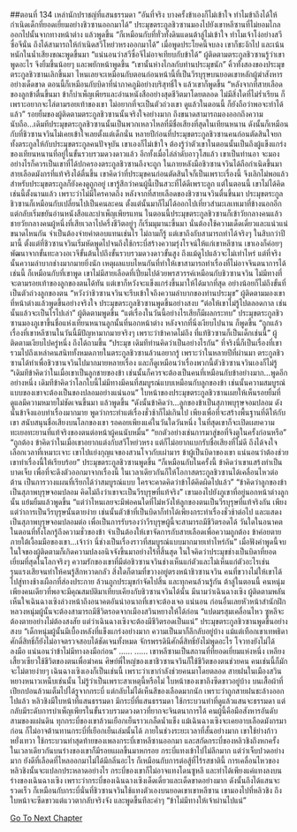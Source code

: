 ##ตอนที่ 134 เหล่านักปราชญ์ที่แสนธรรมดา
“อันที่จริง บางครั้งข้าเองก็ไม่เข้าใจ ทำไมข้าถึงได้ให้กำเนิดเด็กที่ยอดเยี่ยมอย่างชิวซานออกมาได้” ประมุขตระกูลชิวซานมองไปยังเขาหลีซานที่ไม่ยอมไกลออกไปนั้นจากทางหน้าต่าง แล้วพูดขึ้น “ก็เหมือนกับที่ทั่วทั้งดินแดนต้าลู่ไม่เข้าใจ ทำไมเจ้าโง่อย่างสวีซื่อจีนั่น ถึงได้สามารถให้กำเนิดสวีโหย่วหรงออกมาได้”
เมื่อพูดประโยคนี้จบลง เขาก็ชะงักไป และเน้นหนักในน้ำเสียงขณะพูดขึ้นมา “แน่นอนว่าสวีซื่อจีไม่อาจเทียบกับข้าได้”
ผู้ติดตามตระกูลชิวซานรู้ว่าเขาพูดอะไร จึงยิ้มขึ้นน้อยๆ และพยักหน้าพูดขึ้น “เขานั้นห่างไกลกับท่านประมุขนัก”
คิ้วทั้งสองของประมุขตระกูลชิวซานเลิกขึ้นมา ไหนเลยจะเหมือนกับตอนก่อนหน้านี้ที่เป็นวีรบุรุษบนยอดเขาหลักผู้ฆ่าสังหารอย่างเด็ดขาด ตอนนี้ก็เหมือนกับบิดาที่น่าภาคภูมิอย่างบริสุทธิ์ใจ แล้วเขาก็พูดขึ้น “หลังจากที่สายเลือดของลูกข้าตื่นขึ้นมา ข้าก็บำเพ็ญเพียรและอ่านหนังสืออย่างสุดชีวิตมาโดยตลอด ไม่มีสิ่งใดที่ไม่ร่ำเรียน ก็เพราะอยากจะไล่ตามรอยเท้าของเขา ไม่อยากที่จะเป็นตัวถ่วงเขา ดูแล้วในตอนนี้ ก็ยังถือว่าพอจะทำได้แล้ว”
รอยยิ้มของผู้ติดตามตระกูลชิวซานนั้นจริงใจอย่างมาก ถึงขนาดสามารถมองออกถึงความนับถือ...เดิมทีประมุขตระกูลชิวซานนั้นเป็นพวกเหลวไหลที่มีชื่อเสียงที่สุดในเทียนหนาน ดังนั้นก็เหมือนกับที่ชิวซานจวินไม่เคยเข้าใจเลยตั้งแต่เด็กนั่น หลายปีก่อนที่ประมุขตระกูลชิวซานคนก่อนตัดสินใจยกทั้งตระกูลให้กับประมุขตระกูลคนปัจจุบัน เขาเองก็ไม่เข้าใจ ต้องรู้ว่าตัวเขาในตอนนั้นเป็นถึงผู้แข็งแกร่งของเทียนหนานที่อยู่ในขั้นรวบรวมดวงดาวแล้ว อีกทั้งเมื่อไล่ลำดับอาวุโสแล้ว เขาเป็นท่านอา จะมองอย่างไรก็ควรเป็นเขาที่ได้ปกครองตระกูลชิวซานถึงจะถูก ในภายหลังมือชิวซานจวินได้ถือกำเนิดขึ้นมา สายเลือดมังกรที่แท้จริงได้ตื่นขึ้น เขาคิดว่าที่ประมุขคนก่อนตัดสินใจก็เป็นเพราะเรื่องนี้ จึงเลิกไม่พอแล้ว สำหรับประมุขตระกูลก็ยังคงดูถูกอยู่ เขารู้สึกว่าคนผู้นี้เป็นสวะที่ได้ดีเพราะลูก แต่ในตอนนี้ เขาไม่ได้คิดเช่นนี้ตั้งนานแล้ว เพราะว่าไม่มีใครคาดถึง หลังจากที่สายเลือดของชิวซานจวินตื่นขึ้นมา ประมุขตระกูลชิวซานก็เหมือนกับเปลี่ยนไปเป็นคนละคน ตั้งแต่นั้นมาก็ไม่ได้ออกไปเที่ยวสำมะเลเทเมาที่ข้างนอกอีก แต่กลับเริ่มขยันอ่านหนังสือและบำเพ็ญเพียรแทน
ในตอนนี้ประมุขตระกูลชิวซานก็เข้าวัยกลางคนแล้ว
ชายวัยกลางคนผู้หนึ่งที่เสียเวลาไปครึ่งชีวิตอยู่ๆ ก็เริ่มมุมานะขึ้นมา นั่นต้องใช้ความเด็ดเดี่ยวและแน่วแน่ขนาดไหนกัน จำเป็นต้องจ่ายค่าตอบแทนเช่นไร ไม่ถามก็รู้ แต่เขาถึงกับสามารถทำได้จริงๆ ในสิบกว่าปีมานี้ ตั้งแต่ที่ชิวซานจวินเริ่มหัดพูดไปจนถึงใช้กระบี่สร้างความรุ่งโรจน์ให้แก่เขาหลีซาน เขาเองก็ค่อยๆ พัฒนาจากขั้นทะลวงอเวจีขั้นต้นไปถึงขั้นรวบรวมดวงดาวขั้นสูง ถึงแม้ดูไปแล้วจะไม่เท่าไหร่ แต่ที่จริงนั้นความลำบากช่างมากมายยิ่งนัก
เหตุผลแบบไหนกันที่ทำให้เขาสามารถทำเรื่องที่ไม่อาจจินตนาการได้เช่นนี้ ก็เหมือนกับที่เขาพูด เขาไม่มีสายเลือดที่เปี่ยมไปด้วยพรสวรรค์เหมือนกับชิวซานจวิน ไม่มีทางที่จะตามรอยเท้าของลูกของตนได้ทัน แต่เขาก็หวังจะแข็งแกร่งขึ้นมาให้ได้มากที่สุด อย่างน้อยก็ไม่ถึงขั้นที่เป็นตัวถ่วงลูกของตน
“หวังว่าชิวซานจวินจะรีบเข้าใจถึงความลำบากของท่านประมุข” ผู้ติดตามมองเขาที่หน้าต่างแล้วพูดขึ้นอย่างจริงใจ
ประมุขตระกูลชิวซานพูดขึ้นอย่างสงบ “ต่อให้เขาไม่รู้ไปตลอดกาล เช่นนั้นแล้วจะเป็นไรไปเล่า”
ผู้ติดตามพูดขึ้น “แต่เรื่องในวันนี้อย่างไรเสียก็มีผลกระทบ”
ประมุขตระกูลชิวซานมองภูเขาขึ้นชื่อแห่งเทียนหนานลูกนั้นที่นอกหน้าต่าง หลังจากที่นิ่งเงียบไปนาน ก็พูดขึ้น “ถูกแล้ว เรื่องที่เขาหลีซานในวันนี้มีปัญหามากมายจริงๆ เพราะว่าข้าคาดไม่ถึง ที่แท้ชิวซานก็เป็นเด็กเช่นนี้”
ผู้ติดตามเงียบไปครู่หนึ่ง ถึงได้ถามขึ้น “ประมุข เดิมทีท่านคิดว่าเป็นอย่างไรกัน”
ที่จริงนี่ก็เป็นเรื่องที่เขารวมไปถึงเหล่าคนสนิททั้งหมดภายในตระกูลชิวซานล้วนอยากรู้ เพราะว่าในหลายปีที่ผ่านมา ตระกูลชิวซานได้ทำเพื่อชิวซานจวินไปมากมายหลายเรื่อง และก็ดูเหมือนว่าเรื่องพวกนี้ตัวชิวซานจวินเองก็ไม่รู้
“เดิมทีข้าคิดว่าในเมื่อเขาเป็นลูกชายของข้า เช่นนั้นก็ควรจะต้องเป็นคนที่เหมือนกับข้าอย่างมาก...พูดอีกอย่างหนึ่ง เดิมทีข้าคิดว่าโลกใบนี้ไม่มีทางมีคนที่สมบูรณ์แบบเหมือนกับลูกของข้า เช่นนั้นความสมบูรณ์แบบของเขาจะต้องเป็นของปลอมอย่างแน่นอน”
ใบหน้าของประมุขตระกูลชิวซานเผยให้เห็นรอยยิ้มที่ดูแลมีความหมายไม่ชัดเจนขึ้นมา แล้วพูดขึ้น “ดังนั้นข้าคิดว่า...ลูกของข้าเป็นสุภาพบุรุษจอมปลอม ดังนั้นข้าจึงแอบทำเรื่องมากมาย พูดว่ากระทำแต่เรื่องชั่วช้าก็ไม่เกินไป เพียงเพื่อที่จะสร้างพื้นฐานที่ดีให้กับเขา สนับสนุนชื่อเสียงบนโลกของเขา รอคอยเพียงแค่ในวันใดวันหนึ่ง ในที่สุดเขาก็จะเปิดเผยความทะเยอทะยานที่แท้จริงของตนต่อหน้าผู้คนนับหมื่น”
“ยกตัวอย่างเช่นการมาสู่ขอที่จิงตูในครั้งก่อนหรือ”
“ถูกต้อง ข้าคิดว่าในเมื่อเขาอยากแต่งกับสวีโหย่วหรง แต่ก็ไม่อยากแบกรับชื่อเสียงที่ไม่ดี ถึงได้จงใจเลือกเวลาที่เหมาะเจาะ เขาไปแย่งกุญแจของสวนโจวกับเผ่ามาร ข้าผู้เป็นบิดาของเขา แน่นอนว่าต้องช่วยเขาทำเรื่องนี้ให้เรียบร้อย”
ประมุขตระกูลชิวซานพูดขึ้น “ก็เหมือนกับในครั้งนี้ ข้าคิดว่าเขาแสร้งทำเป็นบาดเจ็บ เพื่อที่จะดึงตัวออกมาจากเรื่องนี้ ในเวลาเดียวกันก็ให้โอกาสตระกูลชิวซานได้เคลื่อนไหวต่อต้าน เป็นการวางแผนที่เรียกได้ว่าสมบูรณ์แบบ ใครจะคาดคิดว่าข้าได้คิดผิดไปแล้ว”
“ข้าคิดว่าลูกของข้าเป็นสุภาพบุรุษจอมปลอม คิดไม่ถึงว่าเขาจะเป็นวีรบุรุษที่แท้จริง”
เขามองไปยังภูเขาที่อยู่นอกหน้าต่างลูกนั้น แย้มยิ้มแล้วพูดขึ้น “แต่ว่าไหนเลยจะมีพ่อคนใดที่ไม่หวังให้ลูกของตนเป็นวีรบุรุษที่แท้จริงกัน เพียงแต่ว่าการเป็นวีรบุรุษนั้นตายง่าย เช่นนั้นตัวข้าที่เป็นบิดาก็ทำได้เพียงกระทำเรื่องชั่วช้าต่อไป และแสดงเป็นสุภาพบุรุษจอมปลอมต่อ เพื่อเป็นการรับรองว่าวีรบุรุษผู้นี้จะสามารถมีชีวิตรอดได้ วันใดในอนาคต ในตอนที่ทั้งโลกรู้ถึงความชั่วของข้า จำเป็นต้องให้เขาจัดการกับสายเลือดเพื่อความถูกต้อง ข้าค่อยตายภายใต้เงื้อมมือของเขา...เจ้าว่า นี่ช่างเป็นเรื่องราวที่สมบูรณ์แบบมากมายเท่าไหร่กัน”
เมื่อฟังคำพูดนี้จบ ในใจของผู้ติดตามก็เกิดความปลงอนิจจังขึ้นมาอย่างไร้ที่สิ้นสุด ในใจคิดว่าประมุขช่างเป็นบิดาที่ยอดเยี่ยมที่สุดในโลกจริงๆ ความรักของเขาที่มีต่อชิวซานจวินช่างเห็นแก่ตัวและไม่เห็นแก่ตัวอะไรเช่น รุนแรงเสียจนทำให้คนรู้สึกหวาดกลัว สิ่งใดก็ตามที่ขวางอยู่ตรงหน้าชิวซานจวิน คนที่ขวางไม่ให้เขาได้ไปสู่ทางช้างเผือกที่ส่องประกาย ล้วนถูกประมุขกำจัดไปสิ้น และทุกคนล้วนรู้กัน ต้าลู่ในตอนนี้ คนหนุ่มเพียงคนเดียวที่พอจะมีคุณสมบัติมาเทียบเคียงกับชิวซานจวินได้นั้น มีนามว่าเฉินฉางเซิง
ผู้ติดตามพลันเห็นใจเฉินฉางเซิงล่วงหน้าถึงอนาคตอันน่าอนาถที่เขาจะต้องเจอ
แน่นอน ก่อนอื่นเลยหัวหน้าสำนักฝึกหลวงหนุ่มผู้นั้นจะต้องสามารถมีชีวิตรอดจากเมืองสวินหยางให้ได้ก่อน
“แปดมรสุมเคลื่อนไหว ซูหลีจะต้องตายอย่างไม่ต้องสงสัย แต่ว่าเฉินฉางเซิงจะต้องมีชีวิตรอดเป็นแน่”
ประมุขตระกูลชิวซานพูดขึ้นอย่างสงบ “เด็กหนุ่มผู้นั้นมีเบื้องหลังที่แข็งแกร่งอย่างมาก ความเป็นมาก็ลึกลับอยู่บ้าง แม้แต่เทือกเขาเทพธิดาศักดิ์สิทธิ์ก็ยังไม่อาจตรวจสอบได้ชัดเจนทั้งหมด จักรพรรดินีศักดิ์สิทธิ์ยังไม่พูดอะไร โจวทงยังไม่ได้ลงมือ แน่นอนว่าข้าไม่มีทางลงมือก่อน”
......
......
เขาหลีซานเป็นสถานที่ที่ยอดเยี่ยมแห่งหนึ่ง เหลียงเสี้ยวเซียวใช้ชีวิตของตนเพื่อฆ่าคน ศิษย์พี่ใหญ่ของเขาชิวซานจวินก็ใช้ชีวิตของตนช่วยคน คนเช่นนี้ก็มักจะไม่ตายง่ายๆ
เฉินฉางเซิงเองก็เป็นเช่นนี้ เพราะว่าเขากำลังช่วยคนมาโดยตลอด สายฝนในเมืองสวินหยางหนาวเหน็บเช่นนั้น ไม่รู้ว่าเป็นเพราะสาเหตุนี้หรือไม่ ใบหน้าของเขาถึงซีดขาวอยู่บ้าง บนเสื้อผ้าที่เปียกปอนล้วนเต็มไปได้รูจากกระบี่ แต่กลับไม่ได้เห็นสีของเลือดมากนัก เพราะว่าถูกสายฝนชะล้างออกไปแล้ว หลิวชิงมีใบหน้าที่แสนธรรมดา มีกระบี่ที่แสนธรรมดา ใช้กระบวนท่าที่ดูแล้วแสนจะธรรมดา แต่กลับมีระดับการบำเพ็ญเพียรในขั้นรวบรวมดวงดาวที่ยากจะจินตนาการได้
คนผู้นี้คือมือสังหารอันดับสามของแผ่นดิน ทุกกระบี่ของเขาล้วนเยือกเย็นราวเกล็ดน้ำแข็ง
แม้เฉินฉางเซิงจะเคยอาบเลือดมังกรมาก่อน ก็ไม่อาจต้านทานกระบี่ที่เยือกเย็นเล่มนั้นได้
ภายในช่วงระยะเวลาที่สั้นอย่างมาก เขาใช้ย่างก้าวหยั่งเทวา ใช้กระบวนท่าสุดท้ายของเพลงกระบี่เขาหลีซานออกมา และสกัดกระบี่ของหลิวชิงถึงหกครั้ง ในเวลาเดียวกันบนร่างของเขาก็มีรอยแผลขึ้นมาหกรอย
กระบี่แทงเข้าไปไม่ลึกมาก แต่ว่าเจ็บปวดอย่างมาก ยังดีที่เลือดที่ไหลออกมาไม่ได้มีกลิ่นอะไร ก็เหมือนกับการต่อสู้ที่ไร้รสชาตินี้
การเคลื่อนไหวของหลิวชิงนั้นจะแปลกประหลาดอย่างไร กระบี่ของเขาก็ไม่อาจแทงโดนซูหลี และทำได้เพียงแค่แทงลงบนร่างของเฉินฉางเซิง
เพราะว่ากระบี่ของเฉินฉางเซิงเด็ดเดี่ยวและเด็ดขาดอย่างมาก ดังนั้นถึงได้แสนจะรวดเร็ว
ก็เหมือนกับกระบี่นั่นที่ชิวซานจวินใช้แทงตัวเองบนยอดเขาเขาหลีซาน
เขามองไปที่หลิวชิง ถึงใบหน้าจะซีดขาวแต่แววตากลับจริงจัง และพูดขึ้นทีละคำๆ “ข้าไม่มีทางให้เจ้าผ่านไปแน่”


[Go To Next Chapter]( ./421.md)